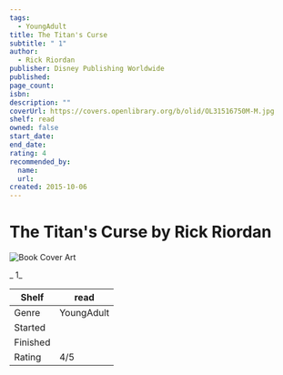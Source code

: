 ```yaml
---
tags:
  - YoungAdult
title: The Titan's Curse
subtitle: " 1"
author:
  - Rick Riordan
publisher: Disney Publishing Worldwide
published:
page_count:
isbn:
description: ""
coverUrl: https://covers.openlibrary.org/b/olid/OL31516750M-M.jpg
shelf: read
owned: false
start_date:
end_date:
rating: 4
recommended_by:
  name:
  url:
created: 2015-10-06
---
```


# The Titan's Curse by Rick Riordan

![Book Cover Art](https://covers.openlibrary.org/b/olid/OL31516750M-M.jpg)

_ 1_

| Shelf | read |
| --- | --- |
| Genre | YoungAdult |
| Started |  |
| Finished |  |
| Rating | 4/5 |
